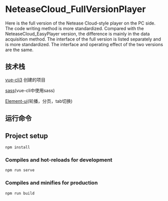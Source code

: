 # NeteaseCloud_FullVersionPlayer
  Here is the full version of the Netease Cloud-style player on the PC side. The code writing method is more standardized. Compared with the NeteaseCloud_EasyPlayer version, the difference is mainly in the data acquisition method. The interface of the full version is listed separately and is more standardized. The interface and operating effect of the two versions are the same.

## 技术栈
[vue-cli3](https://cli.vuejs.org/zh/) 创建的项目

[sass](https://cli.vuejs.org/zh/guide/css.html#%E9%A2%84%E5%A4%84%E7%90%86%E5%99%A8)(vue-cli中使用sass)

[Element-ui](https://element.eleme.cn/#/zh-CN/component/quickstart)(轮播，分页，tab切换)

## 运行命令

## Project setup
```
npm install
```

### Compiles and hot-reloads for development
```
npm run serve
```

### Compiles and minifies for production
```
npm run build
```

